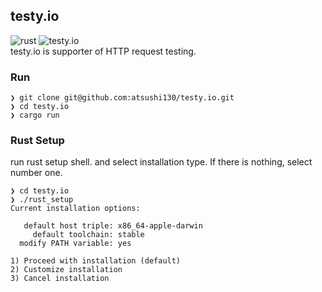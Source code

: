 ## testy.io
![rust](https://img.shields.io/badge/language-rust-dea584.svg)
![testy.io](https://img.shields.io/badge/api-testy.io-4183c4.svg)  
testy.io is supporter of HTTP request testing.

### Run
```console
❯ git clone git@github.com:atsushi130/testy.io.git
❯ cd testy.io
❯ cargo run
```

### Rust Setup
run rust setup shell. and select installation type. If there is nothing, select number one.
```console
❯ cd testy.io
❯ ./rust_setup
Current installation options:

   default host triple: x86_64-apple-darwin
     default toolchain: stable
  modify PATH variable: yes

1) Proceed with installation (default)
2) Customize installation
3) Cancel installation
```
